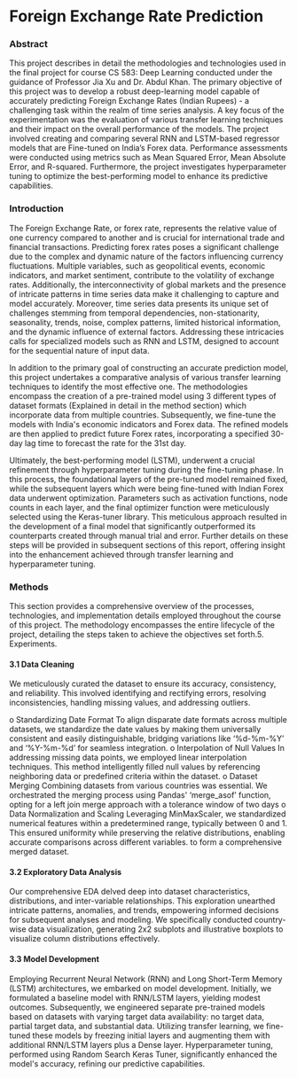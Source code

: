 # Foreign Exchange Rate Prediction

### Abstract
This project describes in detail the methodologies and technologies used in the final project for course CS 583: Deep Learning conducted under the guidance of Professor Jia Xu and Dr. Abdul Khan. The primary objective of this project was to develop a robust deep-learning model capable of accurately predicting Foreign Exchange Rates (Indian Rupees) - a challenging task within the realm of time series analysis. A key focus of the experimentation was the evaluation of various transfer learning techniques and their impact on the overall performance of the models. The project involved creating and comparing several RNN and LSTM-based regressor models that are Fine-tuned on India’s Forex data. Performance assessments were conducted using metrics such as Mean Squared Error, Mean Absolute Error, and R-squared. Furthermore, the project investigates hyperparameter tuning to optimize the best-performing model to enhance its predictive capabilities. 

### Introduction

The Foreign Exchange Rate, or forex rate, represents the relative value of one currency compared to another and is crucial for international trade and financial transactions. Predicting forex rates poses a significant challenge due to the complex and dynamic nature of the factors influencing currency fluctuations. Multiple variables, such as geopolitical events, economic indicators, and market sentiment, contribute to the volatility of exchange rates. Additionally, the interconnectivity of global markets and the presence of intricate patterns in time series data make it challenging to capture and model accurately. 
Moreover, time series data presents its unique set of challenges stemming from temporal dependencies, non-stationarity, seasonality, trends, noise, complex patterns, limited historical information, and the dynamic influence of external factors. Addressing these intricacies calls for specialized models such as RNN and LSTM, designed to account for the sequential nature of input data.

In addition to the primary goal of constructing an accurate prediction model, this project undertakes a comparative analysis of various transfer learning techniques to identify the most effective one. The methodologies encompass the creation of a pre-trained model using 3 different types of dataset formats (Explained in detail in the method section) which incorporate data from multiple countries. Subsequently, we fine-tune the models with India's economic indicators and Forex data. The refined models are then applied to predict future Forex rates, incorporating a specified 30-day lag time to forecast the rate for the 31st day.

Ultimately, the best-performing model (LSTM), underwent a crucial refinement through hyperparameter tuning during the fine-tuning phase. In this process, the foundational layers of the pre-tuned model remained fixed, while the subsequent layers which were being fine-tuned with Indian Forex data underwent optimization. Parameters such as activation functions, node counts in each layer, and the final optimizer function were meticulously selected using the Keras-tuner library. This meticulous approach resulted in the development of a final model that significantly outperformed its counterparts created through manual trial and error. Further details on these steps will be provided in subsequent sections of this report, offering insight into the enhancement achieved through transfer learning and hyperparameter tuning.

### Methods
This section provides a comprehensive overview of the processes, technologies, and implementation details employed throughout the course of this project. The methodology encompasses the entire lifecycle of the project, detailing the steps taken to achieve the objectives set forth.5.  Experiments.
#### 3.1 Data Cleaning
 We meticulously curated the dataset to ensure its accuracy, consistency, and reliability. This involved identifying and rectifying errors, resolving inconsistencies, handling missing values, and addressing outliers.

o	Standardizing Date Format
To align disparate date formats across multiple datasets, we standardize the date values by making them universally consistent and easily distinguishable, bridging variations like ‘%d-%m-%Y’ and ‘%Y-%m-%d’ for seamless integration.
o	Interpolation of Null Values
In addressing missing data points, we employed linear interpolation techniques. This method intelligently filled null values by referencing neighboring data or predefined criteria within the dataset.
o	Dataset Merging
Combining datasets from various countries was essential. We orchestrated the merging process using Pandas' ‘merge_asof’ function, opting for a left join merge approach with a tolerance window of two days
o	Data Normalization and Scaling
Leveraging MinMaxScaler, we standardized numerical features within a predetermined range, typically between 0 and 1. This ensured uniformity while preserving the relative distributions, enabling accurate comparisons across different variables. to form a comprehensive merged dataset.
#### 3.2 Exploratory Data Analysis
Our comprehensive EDA delved deep into dataset characteristics, distributions, and inter-variable relationships. This exploration unearthed intricate patterns, anomalies, and trends, empowering informed decisions for subsequent analyses and modeling. We specifically conducted country-wise data visualization, generating 2x2 subplots and illustrative boxplots to visualize column distributions effectively.
#### 3.3 Model Development
Employing Recurrent Neural Network (RNN) and Long Short-Term Memory (LSTM) architectures, we embarked on model development. Initially, we formulated a baseline model with RNN/LSTM layers, yielding modest outcomes. Subsequently, we engineered separate pre-trained models based on datasets with varying target data availability: no target data, partial target data, and substantial data. Utilizing transfer learning, we fine-tuned these models by freezing initial layers and augmenting them with additional RNN/LSTM layers plus a Dense layer. Hyperparameter tuning, performed using Random Search Keras Tuner, significantly enhanced the model's accuracy, refining our predictive capabilities.


